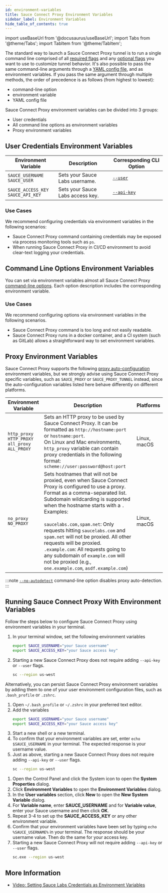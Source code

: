 ```yaml
---
id: environment-variables
title: Sauce Connect Proxy Environment Variables
sidebar_label: Environment Variables
hide_table_of_contents: true
---
```


import useBaseUrl from '@docusaurus/useBaseUrl';
import Tabs from '@theme/Tabs';
import TabItem from '@theme/TabItem';

The standard way to launch a Sauce Connect Proxy tunnel is to run a single command line comprised of all [required flags](/dev/cli/sauce-connect-proxy/#main) and any [optional flags](/dev/cli/sauce-connect-proxy/) you want to use to customize tunnel behavior.
It's also possible to pass the same command-line arguments through a [YAML config file](/secure-connections/sauce-connect-4/setup-configuration/yaml-config/), and as environment variables.
If you pass the same argument through multiple methods, the order of precedence is as follows (from highest to lowest):

- command-line option
- environment variable
- YAML config file

Sauce Connect Proxy environment variables can be divided into 3 groups:

- User credentials
- All command line options as environment variables
- Proxy environment variables

## User Credentials Environment Variables

| Environment Variable                   | Description                      | Corresponding CLI Option                               |
| -------------------------------------- | -------------------------------- | ------------------------------------------------------ |
| `SAUCE_USERNAME`<br/>`SAUCE_USER`      | Sets your Sauce Labs username.   | [`--user`](/dev/cli/sauce-connect-proxy/#--user)       |
| `SAUCE_ACCESS_KEY`<br/>`SAUCE_API_KEY` | Sets your Sauce Labs access key. | [`--api-key`](/dev/cli/sauce-connect-proxy/#--api-key) |

### Use Cases

We recommend configuring credentials via environment variables in the following scenarios:

- Sauce Connect Proxy command containing credentials may be exposed via process monitoring tools such as `ps`.
- When running Sauce Connect Proxy in CI/CD environment to avoid clear-text logging your credentials.

## Command Line Options Environment Variables

You can set via environment variables almost all Sauce Connect Proxy [command-line options](/dev/cli/sauce-connect-proxy).
Each option description includes the corresponding environment variable.

### Use Cases

We recommend configuring options via environment variables in the following scenarios.

- Sauce Connect Proxy command is too long and not easily readable.
- Sauce Connect Proxy runs in a docker container, and a CI system (such as GitLab) allows a straightforward way to set environment variables.

## Proxy Environment Variables

Sauce Connect Proxy supports the following [proxy auto-configuration](/secure-connections/sauce-connect-4/setup-configuration/additional-proxies/#proxy-auto-configuration-automatic) environment variables, but we strongly advise using Sauce Connect Proxy specific variables, such as `SAUCE_PROXY` or `SAUCE_PROXY_TUNNEL` instead, since the auto-configuration variables listed here behave differently on different platforms.

| Environment Variable                                          | Description                                                                                                                                                                                                                                                                                                                                                                                                                                                                                                         | Platforms    |
| ------------------------------------------------------------- | ------------------------------------------------------------------------------------------------------------------------------------------------------------------------------------------------------------------------------------------------------------------------------------------------------------------------------------------------------------------------------------------------------------------------------------------------------------------------------------------------------------------- | ------------ |
| `http_proxy`<br/>`HTTP_PROXY`<br/>`all_proxy`<br/>`ALL_PROXY` | Sets an HTTP proxy to be used by Sauce Connect Proxy. It can be formatted as `http://hostname:port` or `hostname:port`.<br/>On Linux and Mac environments, `http_proxy` variable can contain proxy credentials in the following format: `scheme://user:password@host:port`                                                                                                                                                                                                                                          | Linux, macOS |
| `no_proxy`<br/>`NO_PROXY`                                     | Sets hostnames that will not be proxied, even when Sauce Connect Proxy is configured to use a proxy. Format as a comma-separated list. Subdomain wildcarding is supported when the hostname starts with a `.` Examples:<br/><br/>`saucelabs.com,spam.net`: Only requests hitting `saucelabs.com` and `spam.net` will not be proxied. All other requests will be proxied.<br/>`.example.com`: All requests going to any subdomain of `example.com` will not be proxied (e.g., `one.example.com`, `asdf.example.com`) | Linux, macOS |

:::note
[`--no-autodetect`](/dev/cli/sauce-connect-proxy/#--no-autodetect) command-line option disables proxy auto-detection.
:::

## Running Sauce Connect Proxy With Environment Variables

<Tabs>
<TabItem value="macOS/Linux" label="macOS and Linux" default>

Follow the steps below to configure Sauce Connect Proxy using environment variables in your terminal.

1. In your terminal window, set the following environment variables
   ```bash
   export SAUCE_USERNAME="your Sauce username"
   export SAUCE_ACCESS_KEY="your Sauce access key"
   ```
2. Starting a new Sauce Connect Proxy does not require adding `--api-key` or `--user` flags.
   ```bash
   sc --region us-west
   ```

Alternatively, you can persist Sauce Connect Proxy environment variables by adding them to one of your user environment configuration files, such as `.bash_profile` or `.zshrc`.

1. Open `~/.bash_profile` or `~/.zshrc` in your preferred text editor.
2. Add the variables
   ```zsh
   export SAUCE_USERNAME="your Sauce username"
   export SAUCE_ACCESS_KEY="your Sauce access key"
   ```
3. Start a new shell or a new terminal.
4. To confirm that your environment variables are set, enter `echo $SAUCE_USERNAME` in your terminal. The expected response is your username value.
5. Just as above, starting a new Sauce Connect Proxy does not require adding `--api-key` or `--user` flags.
   ```bash
   sc --region us-west
   ```

</TabItem>
<TabItem value="Windows" label="Windows">

1. Open the Control Panel and click the System icon to open the **System Properties** dialog.
2. Click **Environment Variables** to open the **Environment Variables** dialog.
3. In the **User variables** section, click **New** to open the **New System Variable** dialog.
4. For **Variable name**, enter **SAUCE_USERNAME** and for **Variable value**, enter your Sauce username and then click **OK**.
5. Repeat 3-4 to set up the **SAUCE_ACCESS_KEY** or any other environment variable.
6. Confirm that your environment variables have been set by typing `echo %SAUCE_USERNAME%` in your terminal. The response should be your username value. Then do the same for your access key.
7. Starting a new Sauce Connect Proxy will not require adding `--api-key` or `--user` flags.
   ```bash
   sc.exe --region us-west
   ```

</TabItem>
</Tabs>

## More Information

- [Video: Setting Sauce Labs Credentials as Environment Variables](https://www.youtube.com/watch?v=3K1Eu0eTha8)
